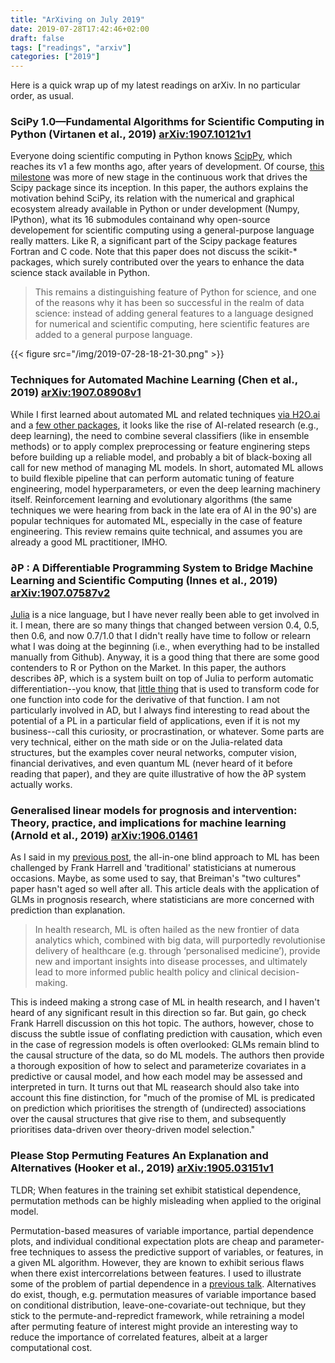 ```yaml
---
title: "ArXiving on July 2019"
date: 2019-07-28T17:42:46+02:00
draft: false
tags: ["readings", "arxiv"]
categories: ["2019"]
---
```


Here is a quick wrap up of my latest readings on arXiv. In no particular order, as usual.

<!--more-->

### SciPy 1.0—Fundamental Algorithms for Scientific Computing in Python (Virtanen et al., 2019) [arXiv:1907.10121v1](https://arxiv.org/abs/1907.10121)

Everyone doing scientific computing in Python knows [ScipPy](https://scipy.org), which reaches its v1 a few months ago, after years of development. Of course, [this milestone](https://docs.scipy.org/doc/scipy/reference/release.1.0.0.html) was more of new stage in the continuous work that drives the Scipy package since its inception. In this paper, the authors explains the motivation behind SciPy, its relation with the numerical and graphical ecosystem already available in Python or under development (Numpy, IPython), what its 16 submodules containand why open-source developement for scientific computing using a general-purpose language really matters. Like R, a significant part of the Scipy package features Fortran and C code. Note that this paper does not discuss the scikit-\* packages, which surely contributed over the years to enhance the data science stack available in Python.

> This remains a distinguishing feature of Python for science, and one of the reasons why it has been so successful in the realm of data science: instead of adding general features to a language designed for numerical and scientific computing, here scientific features are added to a general purpose language.

{{< figure src="/img/2019-07-28-18-21-30.png" >}}

### Techniques for Automated Machine Learning (Chen et al., 2019) [arXiv:1907.08908v1](https://arxiv.org/abs/1907.08908)

While I first learned about automated ML and related techniques [via H2O.ai](http://docs.h2o.ai/h2o/latest-stable/h2o-docs/automl.html) and a [few other packages](/post/automated-ml/), it looks like the rise of AI-related research (e.g., deep learning), the need to combine several classifiers (like in ensemble methods) or to apply complex preprocessing or feature enginering steps before building up a reliable model, and probably a bit of black-boxing all call for new method of managing ML models. In short, automated ML allows to build flexible pipeline that can perform automatic tuning of feature engineering, model hyperparameters, or even the deep learning machinery itself. Reinforcement learning and evolutionary algorithms (the same techniques we were hearing from back in the late era of AI in the 90's) are popular techniques for automated ML, especially in the case of feature engineering. This review remains quite technical, and assumes you are already a good ML practitioner, IMHO.

### ∂P : A Differentiable Programming System to Bridge Machine Learning and Scientific Computing (Innes et al., 2019) [arXiv:1907.07587v2](https://arxiv.org/abs/1907.07587)

[Julia](https://julialang.org) is a nice language, but I have never really been able to get involved in it. I mean, there are so many things that changed between version 0.4, 0.5, then 0.6, and now 0.7/1.0 that I didn't really have time to follow or relearn what I was doing at the beginning (i.e., when everything had to be installed manually from Github). Anyway, it is a good thing that there are some good contenders to R or Python on the Market. In this paper, the authors describes ∂P, which is a system built on top of Julia to perform automatic differentiation--you know, that [little thing](http://www.robots.ox.ac.uk/~tvg/publications/talks/autodiff.pdf) that is used to transform code for one function into code for the derivative of that function. I am not particularly involved in AD, but I always find interesting to read about the potential of a PL in a particular field of applications, even if it is not my business--call this curiosity, or procrastination, or whatever. Some parts are very technical, either on the math side or on the Julia-related data structures, but the examples cover neural networks, computer vision, financial derivatives, and even quantum ML (never heard of it before reading that paper), and they are quite illustrative of how the ∂P system actually works.

### Generalised linear models for prognosis and intervention: Theory, practice, and implications for machine learning (Arnold et al., 2019) [arXiv:1906.01461](https://arxiv.org/abs/1906.01461)

As I said in my [previous post](/post/tech-review-july-2019/), the all-in-one blind approach to ML has been challenged by Frank Harrell and 'traditional' statisticians at numerous occasions. Maybe, as some used to say, that Breiman's "two cultures" paper hasn't aged so well after all. This article deals with the application of GLMs in prognosis research, where statisticians are more concerned with prediction than explanation.

> In health research, ML is often hailed as the new frontier of data analytics which, combined with big data, will purportedly revolutionise delivery of healthcare (e.g. through ‘personalised medicine’), provide new and important insights into disease processes, and ultimately lead to more informed public health policy and clinical decision-making.

This is indeed making a strong case of ML in health research, and I haven't heard of any significant result in this direction so far. But gain, go check Frank Harrell discussion on this hot topic. The authors, however, chose to discuss the subtle issue of conflating prediction with causation, which even in the case of regression models is often overlooked: GLMs remain blind to the causal structure of the data, so do ML models. The authors then provide a thorough exposition of how to select and parameterize covariates in a predictive or causal model, and how each model may be assessed and interpreted in turn. It turns out that ML reasearch should also take into account this fine distinction, for "much of the promise of ML is predicated on prediction which prioritises the strength of (undirected) associations over the causal structures that give rise to them, and subsequently prioritises data-driven over theory-driven model selection."

### Please Stop Permuting Features An Explanation and Alternatives (Hooker et al., 2019) [arXiv:1905.03151v1](https://arxiv.org/abs/1905.03151)

TLDR; When features in the training set exhibit statistical dependence, permutation methods can be highly misleading when applied to the original model.

Permutation-based measures of variable importance, partial dependence plots, and individual conditional expectation plots are cheap and parameter-free techniques to assess the predictive support of variables, or features, in a given ML algorithm. However, they are known to exhibit serious flaws when there exist intercorrelations between features. I used to illustrate some of the problem of partial dependence in a [previous talk](/pub/mva_clinres.pdf). Alternatives do exist, though, e.g. permutation measures of variable importance based on conditional distribution, leave-one-covariate-out technique, but they stick to the permute-and-repredict framework, while retraining a model after permuting feature of interest might provide an interesting way to reduce the importance of correlated features, albeit at a larger computational cost.

